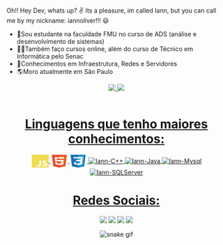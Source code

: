 Oh!! Hey Dev, whats up? ✌
Its a pleasure, im called Iann, but you can call me by my nickname: iannoliver!!! 😃


- 🤠Sou estudante na faculdade FMU no curso de ADS (análise e desenvolvimento de sistemas)
- 🐱‍👓Também faço cursos online, além do curso de Técnico em Informática pelo Senac
- 👾Conhecimentos em Infraestrutura, Redes e Servidores
- 🌎Moro atualmente em São Paulo

<div align="center">
  <a href="https://github.com/iannoliver">
   <img height="180em" src="https://github-readme-stats.vercel.app/api?username=iannoliver&show_icons=true&theme=tokyonight"/>
  <img height="180em" src="https://github-readme-stats.vercel.app/api/top-langs/?username=iannoliver&layout=compact&langs_count=7&theme=tokyonight"/>
</div>
 
<div style="display: inline_block" align="center"><br>
  <h1>Linguagens que tenho maiores conhecimentos: </h1>
  <img align="center" alt="Iann-Js" height="30" width="40" src="https://raw.githubusercontent.com/devicons/devicon/master/icons/javascript/javascript-plain.svg">
  <img align="center" alt="Iann-HTML" height="30" width="40" src="https://raw.githubusercontent.com/devicons/devicon/master/icons/html5/html5-original.svg">
  <img align="center" alt="Iann-CSS" height="30" width="40" src="https://raw.githubusercontent.com/devicons/devicon/master/icons/css3/css3-original.svg">
  <img align="center" alt="Iann-C++" height="30" width="40" src="https://cdn.jsdelivr.net/gh/devicons/devicon/icons/cplusplus/cplusplus-original.svg">
  <img align="center" alt="Iann-Java" height="30" width="40" src="https://cdn.jsdelivr.net/gh/devicons/devicon/icons/java/java-original.svg">
  <img align="center" alt="Iann-Mysql" height="30" width="40" src="https://cdn.jsdelivr.net/gh/devicons/devicon/icons/mysql/mysql-original.svg">
  <img align="center" alt="Iann-SQLServer" height="30" width="40" src="https://cdn.jsdelivr.net/gh/devicons/devicon/icons/microsoftsqlserver/microsoftsqlserver-plain.svg">

 </div>
  
   ##
 
<div align="center">
  <h1>Redes Sociais: </h1>
  <a href="https://www.instagram.com/oli_iann/" target="_blank"><img src="https://img.shields.io/badge/-Instagram-%23E4405F?style=for-the-badge&logo=instagram&logoColor=white" target="_blank"></a>
  <a href = "mailto:iannoliveira03@gmail.com"><img src="https://img.shields.io/badge/-Gmail-%23333?style=for-the-badge&logo=gmail&logoColor=white" target="_blank"></a>
  <a href="https://www.linkedin.com/in/iann-oliveira-3106b11a4/" target="_blank"><img src="https://img.shields.io/badge/-LinkedIn-%230077B5?style=for-the-badge&logo=linkedin&logoColor=white" target="_blank"></a>
   <a href="https://codepen.io/iannoliver" target="_blank"><img src="https://img.shields.io/badge/Codepen-000000?style=for-the-badge&logo=codepen&logoColor=white" target="_blank"></a>
  
 ![snake gif](https://github.com/iannoliver/iannoliver/blob/output/github-contribution-grid-snake.svg)
  
 </div>
          
        

